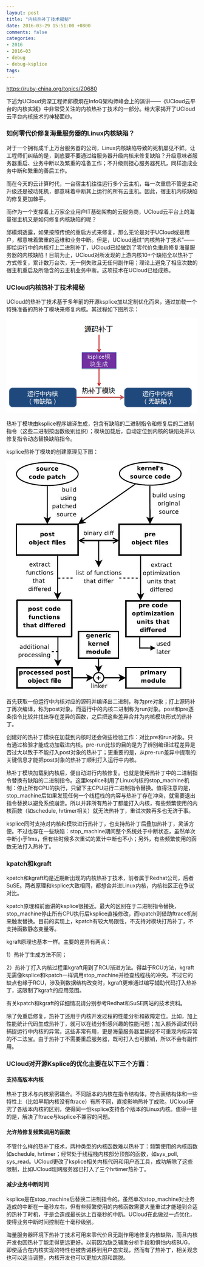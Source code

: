 ```yaml
---
layout: post
title: "内核热补丁技术揭秘"
date: 2016-03-29 15:51:00 +0800
comments: false
categories:
- 2016
- 2016~03
- debug
- debug~ksplice
tags:
---
```


https://ruby-china.org/topics/20680


下述为UCloud资深工程师邱模炯在InfoQ架构师峰会上的演讲——《UCloud云平台的内核实践》中非常受关注的内核热补丁技术的一部分。给大家揭开了UCloud云平台内核技术的神秘面纱。

### 如何零代价修复海量服务器的Linux内核缺陷？

对于一个拥有成千上万台服务器的公司，Linux内核缺陷导致的死机屡见不鲜。让工程师们纠结的是，到底要不要通过给服务器升级内核来修复缺陷？升级意味者服务器重启、业务中断以及繁重的准备工作；不升级则担心服务器死机，同样造成业务中断和繁重的善后工作。

而在今天的云计算时代，一台宿主机往往运行多个云主机，每一次重启不管是主动升级还是被动死机，都意味着中断其上运行的所有云主机。因此，宿主机内核缺陷的修复更加棘手。

而作为一个支撑着上万家企业用户IT基础架构的云服务商，UCloud云平台上的海量宿主机又是如何修复内核缺陷的呢？

邱模炯透露，如果按照传统的重启方式来修复，那么无论是对于UCloud或是用户，都意味着繁重的运维和业务中断。但是，UCloud通过“内核热补丁技术”——即给运行中的内核打上二进制补丁，UCloud已经做到了零代价免重启修复海量服务器的内核缺陷！目前为止，UCloud对所发现的上游内核10+个缺陷全以热补丁方式修复，累计数万台次，无一例失败且无任何副作用；理论上避免了相应次数的宿主机重启及所隐含的云主机业务中断。这项技术在UCloud已经成熟。

### UCloud内核热补丁技术揭秘

UCloud的热补丁技术基于多年前的开源ksplice加以定制优化而来，通过加载一个特殊准备的热补丁模块来修复内核。其过程如下图所示：

![](/images/debug/2016-03-29-1.png)


热补丁模块由ksplice程序编译生成，包含有缺陷的二进制指令和修复后的二进制指令（这些二进制按函数级别组织）；模块加载后，自动定位到内核的缺陷处并以修复指令动态替换缺陷指令。

ksplice热补丁模块的创建原理见下图：

![](/images/debug/2016-03-29-2.jpg)


首先获取一份运行中内核对应的源码并编译出二进制，称为pre对象；打上源码补丁再次编译，称为post对象。而运行中的内核二进制称为run对象。post和pre逐条指令比较并找出存在差异的函数，之后把这些差异合并为内核模块形式的热补丁。

创建好的热补丁模块在加载到内核时还会做些检验工作：对比pre和run对象。只有通过检验才能成功加载进内核。pre-run比较的目的是为了辨别编译过程差异是否过大以致于不能打入post对象的热补丁；更重要的是，从pre-run差异中提取的关键信息才能把post对象的热补丁顺利打入运行中内核。

热补丁模块加载到内核后，便自动进行内核修复。也就是使用热补丁中的二进制指令替换有缺陷的二进制指令。这里ksplice利用了Linux内核的stop_machine机制：停止所有CPU的执行，只留下主CPU进行二进制指令替换。值得注意的是，stop_machine后如果发现任何一个线程栈的内容与热补丁存在冲突，就需要退出指令替换以避免系统崩溃。所以并非所有热补丁都能打入内核，有些频繁使用的内核函数（如schedule, hrtimer相关）就无法热补丁，重试次数再多也无济于事。

ksplice同时支持对内核和模块进行热补丁，也支持热补丁后叠加热补丁，灵活方便。不过也存在一些缺陷：stop_machine期间整个系统处于中断状态，虽然单次中断小于1ms，但有些时候多次重试的累计中断也不小；另外，有些频繁使用的函数无法打入热补丁。

### kpatch和kgraft
kpatch和kgraft均是近期新出现的内核热补丁技术，前者属于Redhat公司，后者SuSE。两者原理和ksplice大致相同，都想合并进Linux内核，内核社区正在争议对比。

kpatch原理和前面讲的ksplice很接近。最大的区别在于二进制指令替换，stop_machine停止所有CPU执行后ksplice直接修改，而kpatch则借助ftrace机制来触发替换。目前的实现上，kpatch有较大局限性，不支持对模块打热补丁，不支持函数静态变量等。

kgraft原理也基本一样。主要的差异有两点：

1）热补丁生成方法不同；

2）热补丁打入内核过程里kgraft用到了RCU渐进方法。得益于RCU方法，kgraft无需像ksplice和kpatch一样调用stop_machine并检查线程栈的冲突。不过它的缺点也缘于RCU，涉及到数据结构改变时，kgraft更难通过编写辅助代码打入热补丁，这限制了kgraft的应用范围。

有关kpatch和kgraft的详细情况请分别参考Redhat和SuSE网站的技术资料。

除了免重启修复，热补丁还用于内核开发过程的性能分析和故障定位。比如，加上性能统计代码生成热补丁，就可以在线分析感兴趣的性能问题；加入额外调试代码捕捉运行中内核的异常。这些非常有用，更是海量服务器里捕捉不可重现内核异常的不二法宝。由于热补丁不需要重启服务器，既可打入也可撤销，所以不会有副作用。

### UCloud对开源Ksplice的优化主要在以下三个方面：

#### 支持高版本内核
热补丁技术与内核紧密耦合。不同版本的内核在指令结构体，符合表结构体和一些特性上（比如早期内核没有ftrace）有所不同，直接影响热补丁成败。UCloud研究了各版本内核的区别，使得同一份ksplice支持各个版本的Linux内核。值得一提的是，解决了ftrace与ksplice不兼容的问题。

#### 允许热修复频繁调用的函数
不管什么样的热补丁技术，两种类型的内核函数难以热补丁：频繁使用的内核函数如schedule, hrtimer；经常处于线程栈内核部分顶部的函数，如sys_poll, sys_read。UCloud更改了ksplice相关内核代码和用户态工具，成功解除了这些限制，比如UCloud现网服务器已打入了三个hrtimer热补丁。

#### 减少业务中断时间
ksplice是在stop_machine后替换二进制指令的。虽然单次stop_machine对业务造成的中断在一毫秒左右，但有些频繁使用的内核函数需要大量重试才能碰到合适的热补丁时机，于是会造成最长达上百毫秒的中断。UCloud在此做过一点优化，使得业务中断时间控制在十毫秒级别。


海量服务器环境下热补丁技术可用来零代价且无副作用地修复内核缺陷，而且内核开发也因热补丁能走得更远更好。以前因为缺乏辅助分析手段和惧怕内核BUG，即使适合在内核实现的特性也被告诫移到用户态实现，然而有了热补丁，相关观念也可以适当调整，内核开发也可以更加大胆和跳脱。

